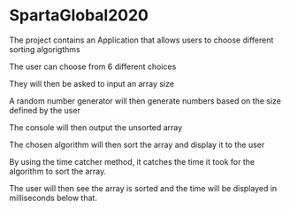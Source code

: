 # SpartaGlobal2020
The project contains an Application that allows users to choose different sorting algorigthms

The user can choose from 6 different choices 

They will then be asked to input an array size

A random number generator will then generate numbers based on the size defined by the user

The console will then output the unsorted array

The chosen algorithm will then sort the array and display it to the user

By using the time catcher method, it catches the time it took for the algorithm to sort the array.

The user will then see the array is sorted and the time will be displayed in milliseconds below that. 
